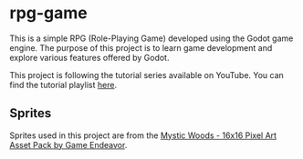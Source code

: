# rpg-game
 This is a simple RPG (Role-Playing Game) developed using the Godot game engine. The purpose of this project is to learn game development and explore various features offered by Godot.

This project is following the tutorial series available on YouTube. You can find the tutorial playlist [here](https://www.youtube.com/playlist?list=PL3cGrGHvkwn0zoGLoGorwvGj6dHCjLaGd).

## Sprites

Sprites used in this project are from the [Mystic Woods - 16x16 Pixel Art Asset Pack by Game Endeavor](https://game-endeavor.itch.io/mystic-woods).
